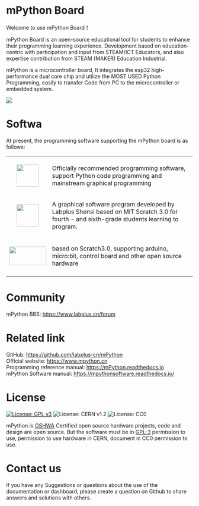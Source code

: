 # mPython Board

Welcome to use mPython Board！

mPython Board is an open-source educational tool for students to enhance their programming learning experience. Development based on education-centric with participation and input from STEAM/ICT Educators, and also expertise contribution from STEAM (MAKER) Education Industrial. 

mPython is a microcontroller board, It integrates the esp32 high-performance dual core chip and utilize the MOST USED Python Programming, easily to transfer Code from PC to the microcontroller or embedded system.

![](https://github.com/labplus-cn/mPython/blob/master/docs/images/掌控-立1.png)  

# Softwa

At present, the programming software supporting the mPython board is as follows:

<table >
<tr style="height: 100px;">
<td style="width: 100px; height: 100px;"><img style="display: block; margin-left: auto; margin-right: auto;" src="http://wiki.labplus.cn/images/2/2d/MPythonX.png" width="60" height="60" /></td>
<td style="width: 500px; height: 106px;">Officially recommended programming software, support Python code programming and mainstream graphical programming</td>
</tr>
<tr style="height: 100px;">
<td style="width: 100px; height: 100px;"><img style="display: block; margin-left: auto; margin-right: auto;" src="https://www.labplus.cn/2b1507b610dd5820e815a646dd5535fb.png" width="60" height="60" /></td>
<td style="width: 247px; height: 109px;">A graphical software program developed by Labplus Shensi based on MIT Scratch 3.0 for fourth - and sixth-grade students learning to program.</td>
</tr>
<tr style="height: 100px;">
<td style="width: 100px; height: 100px;"><img style="display: block; margin-left: auto; margin-right: auto;" src="http://download3.dfrobot.com.cn/website/image/logo.png" width="100" height="50" /></td>
<td style="width: 247px; height: 109px;">based on Scratch3.0, supporting arduino, micro:bit, control board and other open source hardware</td>
</tr>
</table>


# Community

mPython BBS: https://www.labplus.cn/forum


# Related link

GitHub: https://github.com/labplus-cn/mPython         <br/>
Official website: https://www.mpython.cn                      <br/>
Programming reference manual: https://mPython.readthedocs.io          <br/>
mPython Software manual: https://mpythonsoftware.readthedocs.io/         <br/>

# License

[![License: GPL v3](https://img.shields.io/badge/License-GPL%20v3-blue.svg)](https://www.gnu.org/licenses/gpl-3.0)
![License: CERN v1.2](https://img.shields.io/badge/License-CERN%20v1.2-lightgrey.svg)
![License: CC0](https://img.shields.io/badge/License-CC0-blue.svg)


mPython is [OSHWA](https://certification.oshwa.org/cn000006.html) Certified open source hardware projects, code and design are open source. But the software must be in [GPL-3](http://www.gnu.org/licenses/gpl.html) permission to use, permission to use hardware in CERN, document in CC0 permission to use.

# Contact us

If you have any Suggestions or questions about the use of the documentation or dashboard, please create a question on Github to share answers and solutions with others.

